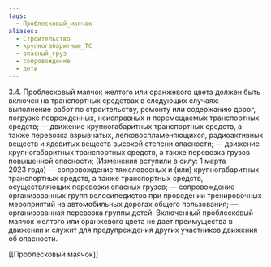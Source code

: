 ```yaml
---
tags:
  - Проблесковый_маячок
aliases:
  - Строительство
  - крупногабаритные_ТС
  - опасный_груз
  - сопровождение
  - дети
---
```


3.4. Проблесковый маячок желтого или оранжевого цвета должен быть включен на транспортных средствах в следующих случаях:
—	выполнение работ по строительству, ремонту или содержанию дорог, погрузке поврежденных, неисправных и перемещаемых транспортных средств;
—	движение крупногабаритных транспортных средств, а также перевозка взрывчатых, легковоспламеняющихся, радиоактивных веществ и ядовитых веществ высокой степени опасности;
—	движение крупногабаритных транспортных средств, а также перевозка грузов повышенной опасности; (Изменения вступили в силу: 1 марта 2023 года)
—	сопровождение тяжеловесных и (или) крупногабаритных транспортных средств, а также транспортных средств, осуществляющих перевозки опасных грузов;
—	сопровождение организованных групп велосипедистов при проведении тренировочных мероприятий на автомобильных дорогах общего пользования;
—	организованная перевозка группы детей.
Включенный проблесковый маячок желтого или оранжевого цвета не дает преимущества в движении и служит для предупреждения других участников движения об опасности.

[[Проблесковый маячок]]